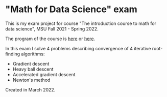 # "Math for Data Science" exam
This is my exam project for course "The introduction course to math for data science", MSU Fall 2021 - Spring 2022. 

The program of the course is [here](https://github.com/MSUcourses/Data-Analysis-with-Python/tree/main/Math) or [here](https://github.com/amkatrutsa/msu_intro_ds2021).

In this exam I solve 4 problems describing convergence of 4 iterative root-finding algorithms:
- Gradient descent
- Heavy ball descent
- Accelerated gradient descent
- Newton's method

Created in March 2022.

